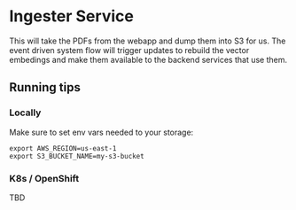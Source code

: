 # Ingester Service
This will take the PDFs from the webapp and dump them into S3 for us. The event driven system flow will trigger updates to rebuild the vector embedings and make them available to the backend services that use them.

## Running tips
### Locally
Make sure to set env vars needed to your storage:
```
export AWS_REGION=us-east-1
export S3_BUCKET_NAME=my-s3-bucket
```

### K8s / OpenShift
TBD